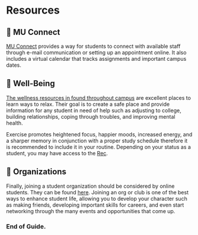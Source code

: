 # Resources

## :tiger: MU Connect

[MU Connect](https://muconnect.missouri.edu/) provides a way for students to connect with available staff through e-mail communication or setting up an appointment online. It also includes a virtual calendar that tracks assignments and important campus dates.

## :runner: Well-Being

[The wellness resources in found throughout campus](https://wellbeing.missouri.edu/education-outreach/) are excellent places to learn ways to relax. Their goal is to create a safe place and provide information for any student in need of help such as adjusting to college, building relationships, coping through troubles, and improving mental health. 

Exercise promotes heightened focus, happier moods, increased energy, and a sharper memory in conjunction with a proper study schedule therefore it is recommended to include it in your routine. Depending on your status as a student, you may have access to the [Rec](https://www.mizzourec.com/ "Mizzou Rec").

## :rainbow: Organizations

Finally, joining a student organization should be considered by online students. They can be found [here](https://missouri.campuslabs.com/engage/). Joining an org or club is one of the best ways to enhance student life, allowing you to develop your character such as making friends, developing important skills for careers, and even start networking through the many events and opportunities that come up. 

### End of Guide.
